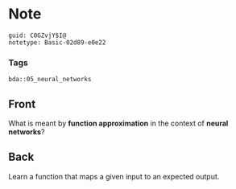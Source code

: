 # Note
```
guid: C0GZvjY$I@
notetype: Basic-02d89-e0e22
```

### Tags
```
bda::05_neural_networks
```

## Front
What is meant by <b>function approximation</b> in the context of
<b>neural networks</b>?

## Back
Learn a function that maps a given input to an expected output.
